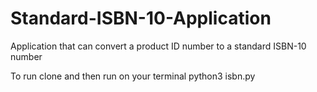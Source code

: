 # Standard-ISBN-10-Application
Application that can convert a product ID number to a standard ISBN-10 number

To run clone and then run on your terminal
python3 isbn.py
